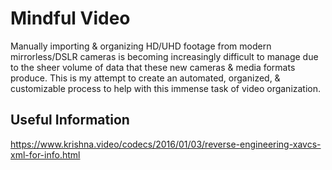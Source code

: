 # Mindful Video
Manually importing & organizing HD/UHD footage from modern mirrorless/DSLR cameras is becoming increasingly difficult to manage due to the sheer volume of data that these new cameras & media formats produce. This is my attempt to create an automated, organized, & customizable process to help with this immense task of video organization. 

## Useful Information
https://www.krishna.video/codecs/2016/01/03/reverse-engineering-xavcs-xml-for-info.html
